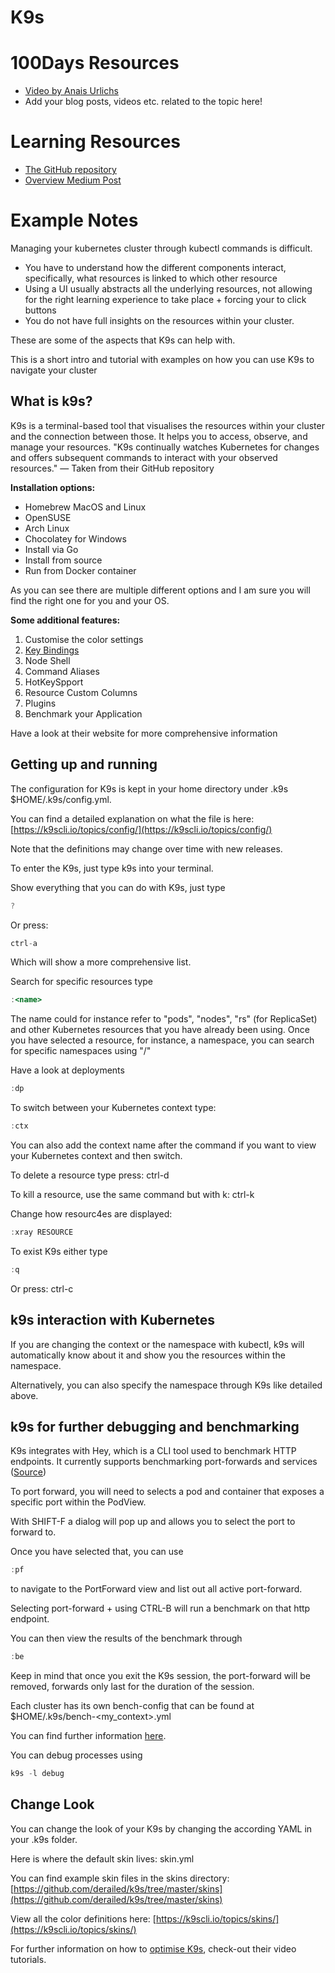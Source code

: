 # K9s

# 100Days Resources
* [Video by Anais Urlichs](https://youtu.be/5Nhbl6LwP2o)
* Add your blog posts, videos etc. related to the topic here!

# Learning Resources
- [The GitHub repository](https://github.com/derailed/k9s)
- [Overview Medium Post](https://medium.com/flant-com/k9s-terminal-ui-for-kubernetes-aeead8b0303f)

# Example Notes

Managing your kubernetes cluster through kubectl commands is difficult. 

- You have to understand how the different components interact, specifically, what resources is linked to which other resource
- Using a UI usually abstracts all the underlying resources, not allowing for the right learning experience to take place + forcing your to click buttons
- You do not have full insights on the resources within your cluster.

These are some of the aspects that K9s can help with.

This is a short intro and tutorial with examples on how you can use K9s to navigate your cluster

## What is k9s?

K9s is a terminal-based tool that visualises the resources within your cluster and the connection between those. It helps you to access, observe, and manage your resources. "K9s continually watches Kubernetes for changes and offers subsequent commands to interact with your observed resources." — Taken from their GitHub repository

**Installation options:**

- Homebrew MacOS and Linux
- OpenSUSE
- Arch Linux
- Chocolatey for Windows
- Install via Go
- Install from source
- Run from Docker container

As you can see there are multiple different options and I am sure you will find the right one for you and your OS.

**Some additional features:**

1. Customise the color settings
2. [Key Bindings](https://github.com/derailed/k9s#key-bindings)
3. Node Shell
4. Command Aliases
5. HotKeySpport
6. Resource Custom Columns
7. Plugins
8. Benchmark your Application

Have a look at their website for more comprehensive information

## Getting up and running

The configuration for K9s is kept in your home directory under .k9s $HOME/.k9s/config.yml.

You can find a detailed explanation on what the file is here: [https://k9scli.io/topics/config/](https://k9scli.io/topics/config/)

Note that the definitions may change over time with new releases.

To enter the K9s, just type k9s into your terminal.

Show everything that you can do with K9s, just type

```jsx
?
```

Or press:

```jsx
ctrl-a
```

Which will show a more comprehensive list.

Search for specific resources type

```jsx
:<name>
```

The name could for instance refer to "pods", "nodes", "rs" (for ReplicaSet) and other Kubernetes resources that you have already been using. Once you have selected a resource, for instance, a namespace, you can search for specific namespaces using "/"

Have a look at deployments

```jsx
:dp
```

To switch between your Kubernetes context type:

```jsx
:ctx
```

You can also add the context name after the command if you want to view your Kubernetes context and then switch.

To delete a resource type press: ctrl-d

To kill a resource, use the same command but with k: ctrl-k

Change how resourc4es are displayed:

```jsx
:xray RESOURCE
```

To exist K9s either type 

```jsx
:q
```

Or press: ctrl-c

## k9s interaction with Kubernetes

If you are changing the context or the namespace with kubectl, k9s will automatically know about it and show you the resources within the namespace.

Alternatively, you can also specify the namespace through K9s like detailed above.

## k9s for further debugging and benchmarking

K9s integrates with Hey, which is a CLI tool used to benchmark HTTP endpoints. It currently supports benchmarking port-forwards and services ([Source](https://k9scli.io/topics/bench/))

To port forward, you will need to selects a pod and container that exposes a specific port within the PodView. 

With SHIFT-F a dialog will pop up and allows you to select the port to forward to.

Once you have selected that, you can use 

```jsx
:pf
```

to navigate to the PortForward view and list out all active port-forward.

Selecting port-forward + using CTRL-B will run a benchmark on that http endpoint.

You can then view the results of the benchmark through

```jsx
:be
```

Keep in mind that once you exit the K9s session, the port-forward will be removed, forwards only last for the duration of the session.

Each cluster has its own bench-config that can be found at $HOME/.k9s/bench-<my_context>.yml

You can find further information [here](https://k9scli.io/topics/bench/).

You can debug processes using

```jsx
k9s -l debug
```

## Change Look

You can change the look of your K9s by changing the according YAML in your .k9s folder.

Here is where the default skin lives: skin.yml

You can find example skin files in the skins directory: [https://github.com/derailed/k9s/tree/master/skins](https://github.com/derailed/k9s/tree/master/skins)

View all the color definitions here: [https://k9scli.io/topics/skins/](https://k9scli.io/topics/skins/)

For further information on how to [optimise K9s](https://k9scli.io/topics/video/), check-out their video tutorials.
